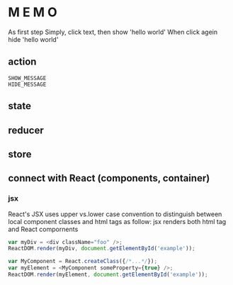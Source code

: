 # M E M O

As first step
Simply, click text, then show 'hello world'
When click agein hide 'hello world'

## action
	SHOW_MESSAGE
	HIDE_MESSAGE

## state

## reducer

## store

## connect with React (components, container)
### jsx
React's JSX uses upper vs.lower case convention to distinguish between local component classes and html tags as follow:
jsx renders both html tag and React compornents

```javascript
var myDiv = <div className="foo" />;
ReactDOM.render(myDiv, document.getElementById('example'));
```

```javascript
var MyComponent = React.createClass({/*...*/});
var myElement = <MyComponent someProperty={true} />;
ReactDOM.render(myElement, document.getElementById('example'));
```
